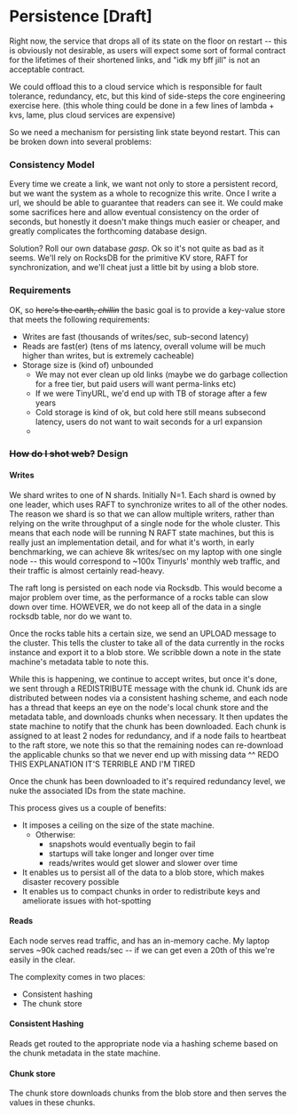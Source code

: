 Persistence \[Draft\]
===========

Right now, the service that drops all of its state on the floor on restart -- this is obviously not desirable, as users
will expect some sort of formal contract for the lifetimes of their shortened links, and "idk my bff jill" is not an
acceptable contract.

We could offload this to a cloud service which is
responsible for fault tolerance, redundancy, etc, but this kind of side-steps the core engineering exercise here.
(this whole thing could be done in a few lines of lambda + kvs, lame, plus cloud services are expensive)

So we need a mechanism for persisting link state beyond restart. This can be broken down into several problems:

### Consistency Model
Every time we create a link, we want not only to store a persistent record, but we want the system as a whole to recognize
this write. Once I write a url, we should be able to guarantee that readers can see it. We could make some sacrifices here 
and allow eventual consistency on the order of seconds, but honestly it doesn't make things much easier or cheaper, and 
greatly complicates the forthcoming database design.



  

Solution? Roll our own database *gasp*.
Ok so it's not quite as bad as it seems. We'll rely on RocksDB for the primitive KV store, RAFT for synchronization,
and we'll cheat just a little bit by using a blob store.

### Requirements
OK, so ~~here's the earth, _chillin_~~ the basic goal is to provide a key-value store that meets the following requirements:
- Writes are fast (thousands of writes/sec, sub-second latency)
- Reads are fast(er) (tens of ms latency, overall volume will be much higher than writes, but is extremely cacheable)
- Storage size is (kind of) unbounded
  - We may not ever clean up old links (maybe we do garbage collection for a free tier, but paid users will want perma-links etc)
  - If we were TinyURL, we'd end up with TB of storage after a few years
  - Cold storage is kind of ok, but cold here still means subsecond latency, users do not want to wait seconds for a url expansion
  - 

### ~~How do I shot web?~~ Design
#### Writes
We shard writes to one of N shards. Initially N=1. Each shard is owned by one leader, which uses RAFT to synchronize writes
to all of the other nodes. The reason we shard is so that we can allow multiple writers, rather than relying on the write
throughput of a single node for the whole cluster. This means that each node will be running N RAFT state machines, but
this is really just an implementation detail, and for what it's worth, in early benchmarking, we can achieve 8k writes/sec
on my laptop with one single node -- this would correspond to ~100x Tinyurls' monthly web traffic, and their traffic is almost
certainly read-heavy.

The raft long is persisted on each node via Rocksdb. This would become a major problem over time, as the performance of
a rocks table can slow down over time. HOWEVER, we do not keep all of the data in a single rocksdb table, nor do we want to.

Once the rocks table hits a certain size, we send an UPLOAD message to the cluster. This tells the cluster to take all
of the data currently in the rocks instance and export it to a blob store. We scribble down a note in the state machine's
metadata table to note this.

While this is happening, we continue to accept writes, but once it's done, we sent through a REDISTRIBUTE message with
the chunk id. Chunk ids are distributed between nodes via a consistent hashing scheme, and each node has a thread that
keeps an eye on the node's local chunk store and the metadata table, and downloads chunks when necessary. It then
updates the state machine to notify that the chunk has been downloaded. Each chunk is assigned to at least 2 nodes for
redundancy, and if a node fails to heartbeat to the raft store, we note this so that the remaining nodes can re-download
the applicable chunks so that we never end up with missing data
^^ REDO THIS EXPLANATION IT'S TERRIBLE AND I'M TIRED

Once the chunk has been downloaded to it's required redundancy level, we nuke the associated IDs from the state machine.

This process gives us a couple of benefits:
- It imposes a ceiling on the size of the state machine.
  - Otherwise:
    - snapshots would eventually begin to fail
    - startups will take longer and longer over time
    - reads/writes would get slower and slower over time
- It enables us to persist all of the data to a blob store, which makes disaster recovery possible
- It enables us to compact chunks in order to redistribute keys and ameliorate issues with hot-spotting 



#### Reads
Each node serves read traffic, and has an in-memory cache. My laptop serves ~90k cached reads/sec -- if we can get
even a 20th of this we're easily in the clear.

The complexity comes in two places:
- Consistent hashing
- The chunk store

#### Consistent Hashing
Reads get routed to the appropriate node via a hashing scheme based on the chunk metadata in the state machine.

#### Chunk store
The chunk store downloads chunks from the blob store and then serves the values in these chunks.

